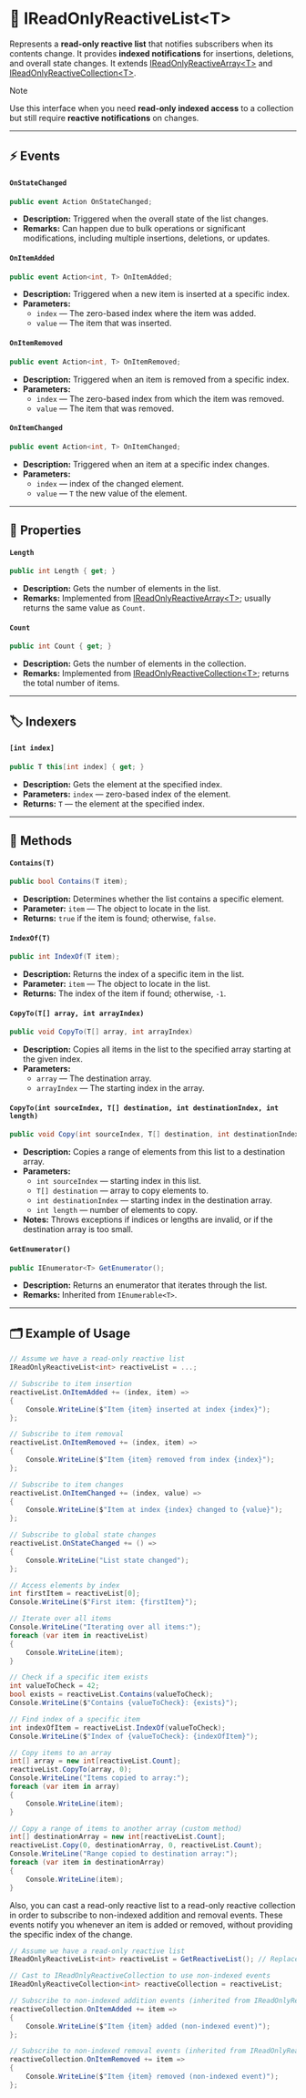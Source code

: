 # 🧩 IReadOnlyReactiveList&lt;T&gt;

Represents a **read-only reactive list** that notifies subscribers when its contents change. It provides **indexed notifications** for insertions, deletions, and overall state changes. It extends [IReadOnlyReactiveArray&lt;T&gt;](IReadOnlyReactiveArray.md) and [IReadOnlyReactiveCollection&lt;T&gt;](IReadOnlyReactiveCollection.md).

> [!NOTE]  
> Use this interface when you need **read-only indexed access** to a collection but still require **reactive notifications** on changes.

---

## ⚡ Events

#### `OnStateChanged`
```csharp
public event Action OnStateChanged;
```
- **Description:** Triggered when the overall state of the list changes.
- **Remarks:** Can happen due to bulk operations or significant modifications, including multiple insertions, deletions, or updates.

#### `OnItemAdded`
```csharp
public event Action<int, T> OnItemAdded;
```
- **Description:** Triggered when a new item is inserted at a specific index.
- **Parameters:**
  - `index` — The zero-based index where the item was added.
  - `value` — The item that was inserted.

#### `OnItemRemoved`
```csharp
public event Action<int, T> OnItemRemoved;
```
- **Description:** Triggered when an item is removed from a specific index.
- **Parameters:**
  - `index` — The zero-based index from which the item was removed.
  - `value` — The item that was removed.

#### `OnItemChanged`
```csharp
public event Action<int, T> OnItemChanged;
```
- **Description:** Triggered when an item at a specific index changes.
- **Parameters:**
  - `index` — index of the changed element.
  - `value` — `T` the new value of the element.

---

## 🔑 Properties

#### `Length`
```csharp
public int Length { get; }
```
- **Description:** Gets the number of elements in the list.
- **Remarks:** Implemented from [IReadOnlyReactiveArray&lt;T&gt;](IReadOnlyReactiveArray.md); usually returns the same value as `Count`.

#### `Count`
```csharp
public int Count { get; }
```
- **Description:** Gets the number of elements in the collection.
- **Remarks:** Implemented from [IReadOnlyReactiveCollection&lt;T&gt;](IReadOnlyReactiveCollection.md); returns the total number of items.

---

## 🏷️ Indexers

#### `[int index]`
```csharp
public T this[int index] { get; }
```
- **Description:** Gets the element at the specified index.
- **Parameters:** `index` — zero-based index of the element.
- **Returns:** `T` — the element at the specified index.

---

## 🏹 Methods

#### `Contains(T)`
```csharp
public bool Contains(T item);
```
- **Description:** Determines whether the list contains a specific element.
- **Parameter:** `item` — The object to locate in the list.
- **Returns:** `true` if the item is found; otherwise, `false`.

#### `IndexOf(T)`
```csharp
public int IndexOf(T item);
```
- **Description:** Returns the index of a specific item in the list.
- **Parameter:** `item` — The object to locate in the list.
- **Returns:** The index of the item if found; otherwise, `-1`.

#### `CopyTo(T[] array, int arrayIndex)`
```csharp
public void CopyTo(T[] array, int arrayIndex)
```
- **Description:** Copies all items in the list to the specified array starting at the given index.
- **Parameters:**
  - `array` — The destination array.
  - `arrayIndex` — The starting index in the array.

#### `CopyTo(int sourceIndex, T[] destination, int destinationIndex, int length)`
```csharp
public void Copy(int sourceIndex, T[] destination, int destinationIndex, int length);
```
- **Description:** Copies a range of elements from this list to a destination array.
- **Parameters:**
  - `int sourceIndex` — starting index in this list.
  - `T[] destination` — array to copy elements to.
  - `int destinationIndex` — starting index in the destination array.
  - `int length` — number of elements to copy.
- **Notes:** Throws exceptions if indices or lengths are invalid, or if the destination array is too small.

#### `GetEnumerator()`
```csharp
public IEnumerator<T> GetEnumerator();
```
- **Description:** Returns an enumerator that iterates through the list.
- **Remarks:** Inherited from `IEnumerable<T>`.

---

## 🗂 Example of Usage
```csharp
// Assume we have a read-only reactive list
IReadOnlyReactiveList<int> reactiveList = ...;

// Subscribe to item insertion
reactiveList.OnItemAdded += (index, item) =>
{
    Console.WriteLine($"Item {item} inserted at index {index}");
};

// Subscribe to item removal
reactiveList.OnItemRemoved += (index, item) =>
{
    Console.WriteLine($"Item {item} removed from index {index}");
};

// Subscribe to item changes
reactiveList.OnItemChanged += (index, value) =>
{
    Console.WriteLine($"Item at index {index} changed to {value}");
};

// Subscribe to global state changes
reactiveList.OnStateChanged += () =>
{
    Console.WriteLine("List state changed");
};

// Access elements by index
int firstItem = reactiveList[0];
Console.WriteLine($"First item: {firstItem}");

// Iterate over all items
Console.WriteLine("Iterating over all items:");
foreach (var item in reactiveList)
{
    Console.WriteLine(item);
}

// Check if a specific item exists
int valueToCheck = 42;
bool exists = reactiveList.Contains(valueToCheck);
Console.WriteLine($"Contains {valueToCheck}: {exists}");

// Find index of a specific item
int indexOfItem = reactiveList.IndexOf(valueToCheck);
Console.WriteLine($"Index of {valueToCheck}: {indexOfItem}");

// Copy items to an array
int[] array = new int[reactiveList.Count];
reactiveList.CopyTo(array, 0);
Console.WriteLine("Items copied to array:");
foreach (var item in array)
{
    Console.WriteLine(item);
}

// Copy a range of items to another array (custom method)
int[] destinationArray = new int[reactiveList.Count];
reactiveList.Copy(0, destinationArray, 0, reactiveList.Count);
Console.WriteLine("Range copied to destination array:");
foreach (var item in destinationArray)
{
    Console.WriteLine(item);
}
```

Also, you can cast a read-only reactive list to a read-only reactive collection in order to subscribe to non-indexed addition and removal events. These events notify you whenever an item is added or removed, without providing the specific index of the change.

```csharp
// Assume we have a read-only reactive list
IReadOnlyReactiveList<int> reactiveList = GetReactiveList(); // Replace with actual implementation

// Cast to IReadOnlyReactiveCollection to use non-indexed events
IReadOnlyReactiveCollection<int> reactiveCollection = reactiveList;

// Subscribe to non-indexed addition events (inherited from IReadOnlyReactiveCollection)
reactiveCollection.OnItemAdded += item =>
{
    Console.WriteLine($"Item {item} added (non-indexed event)");
};

// Subscribe to non-indexed removal events (inherited from IReadOnlyReactiveCollection)
reactiveCollection.OnItemRemoved += item =>
{
    Console.WriteLine($"Item {item} removed (non-indexed event)");
};

```
